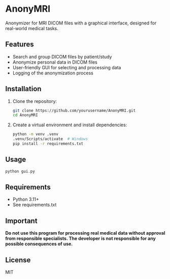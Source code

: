 # AnonyMRI

Anonymizer for MRI DICOM files with a graphical interface, designed for real-world medical tasks.

## Features
- Search and group DICOM files by patient/study
- Anonymize personal data in DICOM files
- User-friendly GUI for selecting and processing data
- Logging of the anonymization process

## Installation
1. Clone the repository:
   ```bash
   git clone https://github.com/yourusername/AnonyMRI.git
   cd AnonyMRI
   ```
2. Create a virtual environment and install dependencies:
   ```bash
   python -m venv .venv
   .venv/Scripts/activate  # Windows
   pip install -r requirements.txt
   ```

## Usage
```bash
python gui.py
```

## Requirements
- Python 3.11+
- See requirements.txt

## Important
**Do not use this program for processing real medical data without approval from responsible specialists. The developer is not responsible for any possible consequences of use.**

## License
MIT 
